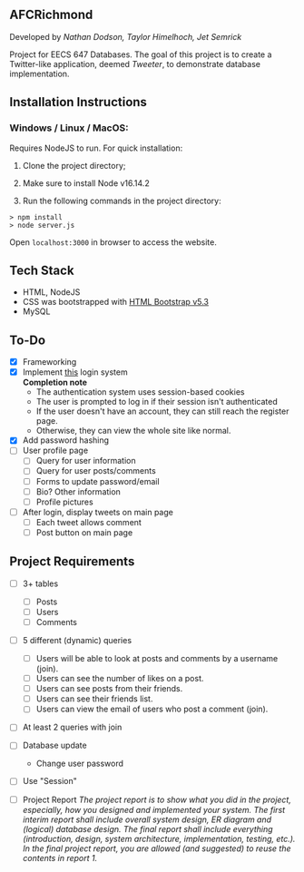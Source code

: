 ## AFCRichmond
Developed by *Nathan Dodson, Taylor Himelhoch, Jet Semrick*

Project for EECS 647 Databases. The goal of this project is to create a Twitter-like application, deemed *Tweeter*, to demonstrate database implementation.

## Installation Instructions

### Windows / Linux / MacOS:
Requires NodeJS to run. For quick installation:

1) Clone the project directory;

2) Make sure to install Node v16.14.2

3) Run the following commands in the project directory:

```
> npm install
> node server.js
```

Open `localhost:3000` in browser to access the website.

## Tech Stack
- HTML, NodeJS
- CSS was bootstrapped with [HTML Bootstrap v5.3](https://getbootstrap.com/docs/5.1/getting-started/introduction/)
- MySQL

## To-Do

- [X] Frameworking
- [X] Implement [this](https://codeshack.io/basic-login-system-nodejs-express-mysql/) login system    
**Completion note**
    - The authentication system uses session-based cookies
    - The user is prompted to log in if their session isn't authenticated
    - If the user doesn't have an account, they can still reach the register page.
    - Otherwise, they can view the whole site like normal.
- [X] Add password hashing
- [ ] User profile page
  - [ ] Query for user information
  - [ ] Query for user posts/comments
  - [ ] Forms to update password/email
  - [ ] Bio? Other information
  - [ ] Profile pictures
- [ ] After login, display tweets on main page
  - [ ] Each tweet allows comment
  - [ ] Post button on main page

## Project Requirements

- [ ] 3+ tables
  - [ ] Posts
  - [ ] Users
  - [ ] Comments
- [ ] 5 different (dynamic) queries
  - [ ] Users will be able to look at posts and comments by a username (join). 
  - [ ] Users can see the number of likes on a post.
  - [ ] Users can see posts from their friends.
  - [ ] Users can see their friends list.
  - [ ] Users can view the email of users who post a comment (join). 

- [ ] At least 2 queries with join
- [ ] Database update
  - Change user password
- [ ] Use "Session"

- [ ] Project Report
*The project report is to show what you did in the project, especially, how you designed and implemented your system. The first interim report shall include overall system design, ER diagram and (logical) database design. The final report shall include everything (introduction, design, system architecture, implementation, testing, etc.). In the final project report, you are allowed (and suggested) to reuse the contents in report 1.*



